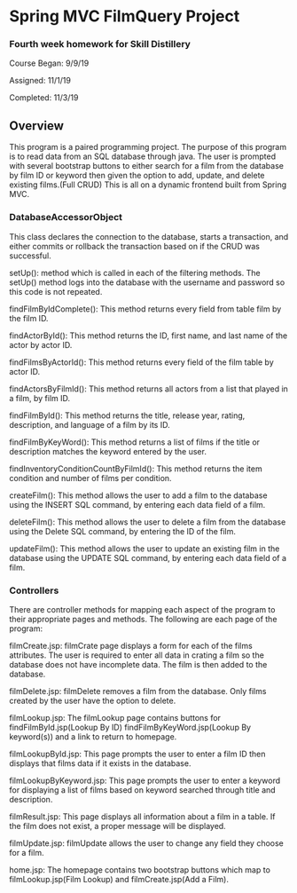 # Spring MVC FilmQuery Project

### Fourth week homework for Skill Distillery
Course Began: 9/9/19

Assigned: 11/1/19

Completed: 11/3/19


## Overview
This program is a paired programming project. The purpose of this program is to read data from an SQL database through java. The user is prompted with several bootstrap buttons to either search for a film from the database by film ID or keyword then given the option to add, update, and delete existing films.(Full CRUD) This is all on a dynamic frontend built from Spring MVC.

### DatabaseAccessorObject
This class declares the connection to the database, starts a transaction, and either commits or rollback the transaction based on if the CRUD was successful.

setUp(): method which is called in each of the filtering methods. The setUp() method logs into the database with the username and password so this code is not repeated.

findFilmByIdComplete():  This method returns every field from table film by the film ID.

findActorById(): This method returns the ID, first  name, and last name of the actor by actor ID.

findFilmsByActorId(): This method returns every field of the film table by actor ID.

findActorsByFilmId(): This method returns all actors from a list that played in a film, by film ID.

findFilmById(): This method returns the title, release year, rating, description, and language of a film by its ID.

findFilmByKeyWord(): This method returns a  list of films if the title or description matches the keyword entered by the user.

findInventoryConditionCountByFilmId(): This method returns the item condition and number of films per condition.

createFilm(): This method allows the user to add a film to the database using the INSERT SQL command, by entering each data field of a film.

deleteFilm(): This method allows the user to delete a film from the database using the Delete SQL command, by entering the ID of the film.

updateFilm(): This method allows the user to update an existing film in the database using the UPDATE SQL command, by entering each data field of a film.

### Controllers

There are controller methods for mapping each aspect of the program to their appropriate pages and methods.
The following are each page of the program:

filmCreate.jsp: filmCrate page displays a form for each of the films attributes. The user is required to enter all data in crating a film so the database does not have incomplete data. The film is then added to the database.

filmDelete.jsp: filmDelete removes a film from the database. Only films created by the user have the option to delete.

filmLookup.jsp: The filmLookup page contains buttons for findFilmById.jsp(Lookup By ID) findFilmByKeyWord.jsp(Lookup By keyword(s)) and a link to return to homepage.

filmLookupById.jsp: This page prompts the user to enter a film ID then displays that films data if it exists in the database.

filmLookupByKeyword.jsp: This page prompts the user to enter a keyword for displaying a list of films based on keyword searched through title and description.

filmResult.jsp: This page displays all information about a film in a table. If the film does not exist, a proper message will be displayed.

filmUpdate.jsp: filmUpdate allows the user to change any field they choose for a film.

home.jsp: The homepage contains two bootstrap buttons which map to filmLookup.jsp(Film Lookup) and filmCreate.jsp(Add a Film).
